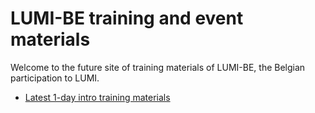 # LUMI-BE training and event materials

Welcome to the future site of training materials of LUMI-BE, 
the Belgian participation to LUMI.

-   [Latest 1-day intro training materials](intro-latest)

<!--
## Training archive

Past trainings, in reverse chronological order.

-   [LUMI 1-day introductory training October 2023](intro-202310xx/index.md)
-->
